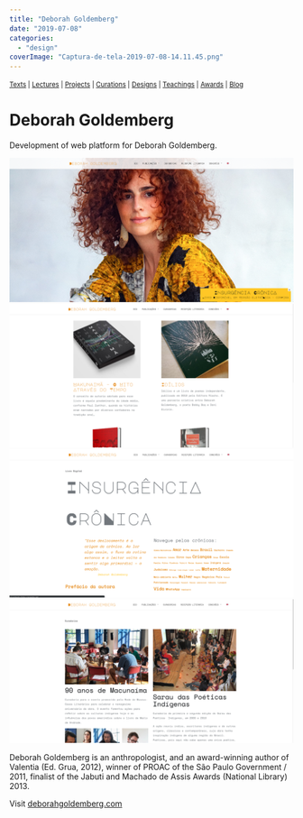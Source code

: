 ```yaml
---
title: "Deborah Goldemberg"
date: "2019-07-08"
categories: 
  - "design"
coverImage: "Captura-de-tela-2019-07-08-14.11.45.png"
---
```


<small>[Texts](../texts.html) | [Lectures](../lectures.html) | [Projects](../projects.html) | [Curations](../curation.html) | [Designs](../designs.html) | [Teachings](../teachings.html) | [Awards](../awards.html) | <a href="https://readruiz.medium.com/" target="_blank">Blog</a></small>

# Deborah Goldemberg

Development of web platform for  Deborah Goldemberg.

<img src="images/Captura-de-tela-2019-07-08-14.11.45.png" alt="" />
    
<img src="images/Captura-de-tela-2019-07-08-14.12.20.png" alt="" />
    
<img src="images/Captura-de-tela-2019-07-08-14.13.51.png" alt="" />
    
<img src="images/Captura-de-tela-2019-07-08-14.13.36.png" alt="" />
    

Deborah Goldemberg is an anthropologist, and an award-winning author of Valentia (Ed. Grua, 2012), winner of PROAC of the São Paulo Government / 2011, finalist of the Jabuti and Machado de Assis Awards (National Library) 2013.

Visit [deborahgoldemberg.com](https://deborahgoldemberg.com)
